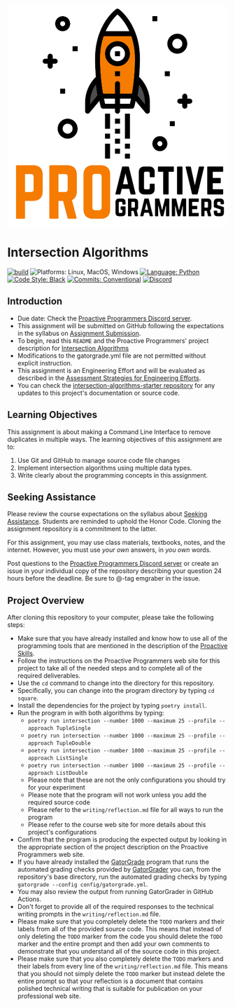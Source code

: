 ![Proactive Programmers](.github/images/Square-Proactive-Programmers-Logo.svg)

# Intersection Algorithms

[![build](../../actions/workflows/build.yml/badge.svg)](../../actions/)
![Platforms: Linux, MacOS, Windows](https://img.shields.io/badge/Platform-Linux%20%7C%20MacOS%20%7C%20Windows-blue.svg)
[![Language: Python](https://img.shields.io/badge/Language-Python-blue.svg)](https://www.python.org/)
[![Code Style: Black](https://img.shields.io/badge/Code%20Style-Black-blue.svg)](https://github.com/psf/black)
[![Commits: Conventional](https://img.shields.io/badge/Commits-Conventional-blue.svg)](https://www.conventionalcommits.org/en/v1.0.0/)
[![Discord](https://img.shields.io/discord/872320492936257537?logo=discord)](https://discord.gg/kjah8MFYbR)

## Introduction

- Due date: Check the [Proactive Programmers Discord
server](https://discord.gg/kjah8MFYbR).
- This assignment will be submitted on GitHub following
the expectations in the syllabus on
[Assignment Submission](https://github.com/allegheny-college-cmpsc-101-fall-2023/course-materials#assignment-submission).
- To begin, read this `README` and the Proactive Programmers' project
description for
[Intersection Algorithms](https://proactiveprogrammers.com/data-abstraction/engineering-efforts/intersection-algorithms/)
- Modifications to the gatorgrade.yml file are not permitted without explicit instruction.
- This assignment is an Engineering Effort and will be evaluated as
described in the
[Assessment Strategies for Engineering Efforts](https://proactiveprogrammers.com/proactive-learning/assessment-strategy/#engineering-efforts).
- You can check the
[intersection-algorithms-starter repository](https://github.com/allegheny-college-cmpsc-101-fall-2023/intersection-algorithms-starter)
for any updates to this project's documentation or
source code.

## Learning Objectives

This assignment is about making a Command Line Interface to remove
duplicates in multiple ways.
The learning objectives of this assignment are to:

1. Use Git and GitHub to manage source code file changes
2. Implement intersection algorithms using multiple data types.
3. Write clearly about the programming concepts in this assignment.

## Seeking Assistance

Please review the course expectations on the syllabus about
[Seeking Assistance](https://github.com/allegheny-college-cmpsc-101-fall-2023/course-materials#seeking-assistance).
Students are reminded to uphold the Honor Code. Cloning the assignment
repository is a commitment to the latter.

For this assignment, you may use class materials, textbooks, notes,
and the internet. However, you must use _your own_ answers, in
_you own_ words.

Post questions to the
[Proactive Programmers Discord server](https://discord.gg/kjah8MFYbR)
or create an issue in your individual copy of the repository
describing your question 24 hours before the deadline.
Be sure to @-tag emgraber in the issue.

## Project Overview

After cloning this repository to your computer, please take the following
steps:

- Make sure that you have already installed and know how to use all of the
  programming tools that are mentioned in the description of the [Proactive
  Skills](https://proactiveprogrammers.com/proactive-skills/technical-skills/introduction-technical-skills/).
- Follow the instructions on the Proactive Programmers web site for this project
  to take all of the needed steps and to complete all of the required
  deliverables.
- Use the `cd` command to change into the directory for this repository.
- Specifically, you can change into the program directory by typing `cd square`.
- Install the dependencies for the project by typing `poetry install`.
- Run the program in with both algorithms by typing:
  - `poetry run intersection --number 1000 --maximum 25 --profile --approach TupleSingle`
  - `poetry run intersection --number 1000 --maximum 25 --profile --approach TupleDouble`
  - `poetry run intersection --number 1000 --maximum 25 --profile --approach ListSingle`
  - `poetry run intersection --number 1000 --maximum 25 --profile --approach ListDouble`
  - Please note that these are not the only configurations you should try for your experiment
  - Please note that the program will not work unless you add the required source code
  - Please refer to the `writing/reflection.md` file for all ways to run the program
  - Please refer to the course web site for more details about this project's configurations
- Confirm that the program is producing the expected output by looking in the
  appropriate section of the project description on the Proactive Programmers
  web site.
- If you have already installed the
  [GatorGrade](https://github.com/GatorEducator/gatorgrade) program that runs
  the automated grading checks provided by
  [GatorGrader](https://github.com/GatorEducator/gatorgrader) you can, from the
  repository's base directory, run the automated grading checks by typing
  `gatorgrade --config config/gatorgrade.yml`.
- You may also review the output from running GatorGrader in GitHub Actions.
- Don't forget to provide all of the required responses to the technical writing
  prompts in the `writing/reflection.md` file.
- Please make sure that you completely delete the `TODO` markers and their
  labels from all of the provided source code. This means that instead of only
  deleting the `TODO` marker from the code you should delete the `TODO`
  marker and the entire prompt and then add your own comments to demonstrate
  that you understand all of the source code in this project.
- Please make sure that you also completely delete the `TODO` markers and their
  labels from every line of the `writing/reflection.md` file. This means that
  you should not simply delete the `TODO` marker but instead delete the entire
  prompt so that your reflection is a document that contains polished technical
  writing that is suitable for publication on your professional web site.
